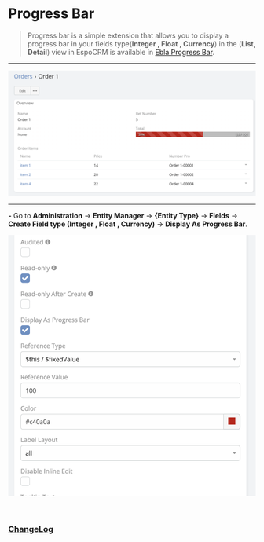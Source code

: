 # Progress Bar <a href="https://www.eblasoft.com.tr/espocrm-extension-page/progress-bar" target="_blank" id="ext-version" data-id="644bee41b754077c2"></a>

> Progress bar is a simple extension that allows you to display a progress bar in your fields type(**Integer , Float ,
> Currency**) in the (**List, Detail**)  view in EspoCRM is available
> in [Ebla Progress Bar](https://www.eblasoft.com.tr/espocrm-extension-page/progress-bar).

---

![Progress Bar](../../_static/images/extensions/progress-bar/progress-bar.png)

---

**-** Go to **Administration** -> **Entity Manager** -> **{Entity Type}** -> **Fields** -> **Create Field type (Integer ,
   Float , Currency)** -> **Display As Progress Bar**.

![Progress Bar](../../_static/images/extensions/progress-bar/progress-bar-op.png)

<br>

### <font color=gray> [ChangeLog](changelog.md) </font>